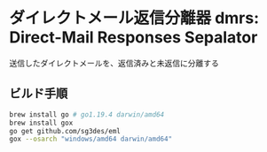 # ダイレクトメール返信分離器 dmrs: Direct-Mail Responses Sepalator

送信したダイレクトメールを、返信済みと未返信に分離する

## ビルド手順

``` zsh
brew install go # go1.19.4 darwin/amd64
brew install gox
go get github.com/sg3des/eml
gox --osarch "windows/amd64 darwin/amd64"
```
